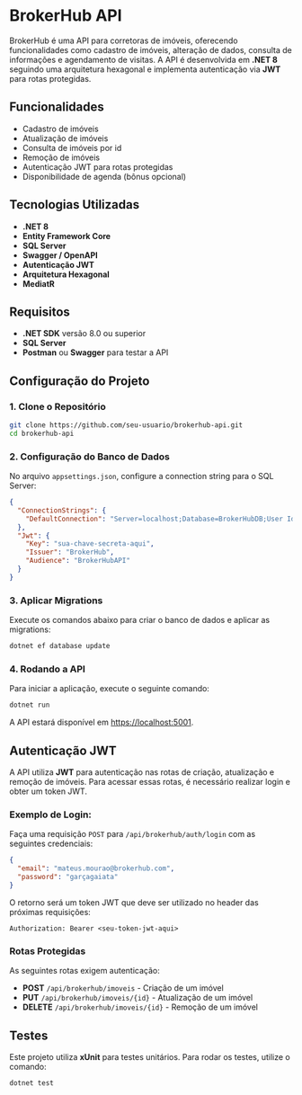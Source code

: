 # BrokerHub API

BrokerHub é uma API para corretoras de imóveis, oferecendo funcionalidades como cadastro de imóveis, alteração de dados, consulta de informações e agendamento de visitas. A API é desenvolvida em **.NET 8** seguindo uma arquitetura hexagonal e implementa autenticação via **JWT** para rotas protegidas.

## Funcionalidades

- Cadastro de imóveis
- Atualização de imóveis
- Consulta de imóveis por id
- Remoção de imóveis
- Autenticação JWT para rotas protegidas
- Disponibilidade de agenda (bônus opcional)

## Tecnologias Utilizadas

- **.NET 8**
- **Entity Framework Core**
- **SQL Server**
- **Swagger / OpenAPI**
- **Autenticação JWT**
- **Arquitetura Hexagonal**
- **MediatR**

## Requisitos

- **.NET SDK** versão 8.0 ou superior
- **SQL Server**
- **Postman** ou **Swagger** para testar a API

## Configuração do Projeto

### 1. Clone o Repositório

```bash
git clone https://github.com/seu-usuario/brokerhub-api.git
cd brokerhub-api
```

### 2. Configuração do Banco de Dados

No arquivo `appsettings.json`, configure a connection string para o SQL Server:

```json
{
  "ConnectionStrings": {
    "DefaultConnection": "Server=localhost;Database=BrokerHubDB;User Id=sa;Password=sua-senha;"
  },
  "Jwt": {
    "Key": "sua-chave-secreta-aqui",
    "Issuer": "BrokerHub",
    "Audience": "BrokerHubAPI"
  }
}
```

### 3. Aplicar Migrations

Execute os comandos abaixo para criar o banco de dados e aplicar as migrations:

```bash
dotnet ef database update
```

### 4. Rodando a API

Para iniciar a aplicação, execute o seguinte comando:

```bash
dotnet run
```

A API estará disponível em [https://localhost:5001](https://localhost:5001).

## Autenticação JWT

A API utiliza **JWT** para autenticação nas rotas de criação, atualização e remoção de imóveis. Para acessar essas rotas, é necessário realizar login e obter um token JWT.

### Exemplo de Login:

Faça uma requisição `POST` para `/api/brokerhub/auth/login` com as seguintes credenciais:

```json
{
  "email": "mateus.mourao@brokerhub.com",
  "password": "garçagaiata"
}
```

O retorno será um token JWT que deve ser utilizado no header das próximas requisições:

```
Authorization: Bearer <seu-token-jwt-aqui>
```

### Rotas Protegidas

As seguintes rotas exigem autenticação:

- **POST** `/api/brokerhub/imoveis` - Criação de um imóvel
- **PUT** `/api/brokerhub/imoveis/{id}` - Atualização de um imóvel
- **DELETE** `/api/brokerhub/imoveis/{id}` - Remoção de um imóvel

## Testes

Este projeto utiliza **xUnit** para testes unitários. Para rodar os testes, utilize o comando:

```bash
dotnet test
```

